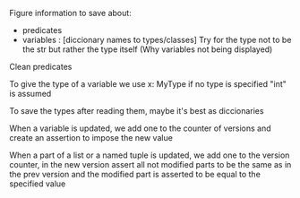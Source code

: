 Figure information to save about:
- predicates
- variables : [diccionary names to types/classes]
Try for the type not to be the str but rather the type itself
(Why variables not being displayed)

Clean predicates


To give the type of a variable we use
x: MyType
if no type is specified "int" is assumed

To save the types after reading them, maybe it's best as diccionaries

When a variable is updated, we add one to the counter of versions and create an assertion to impose the new value

When a part of a list or a named tuple is updated, we add one to the version counter, in the new version assert all not modified parts to be the same as in the prev version and the modified part is asserted to be equal to the specified value



